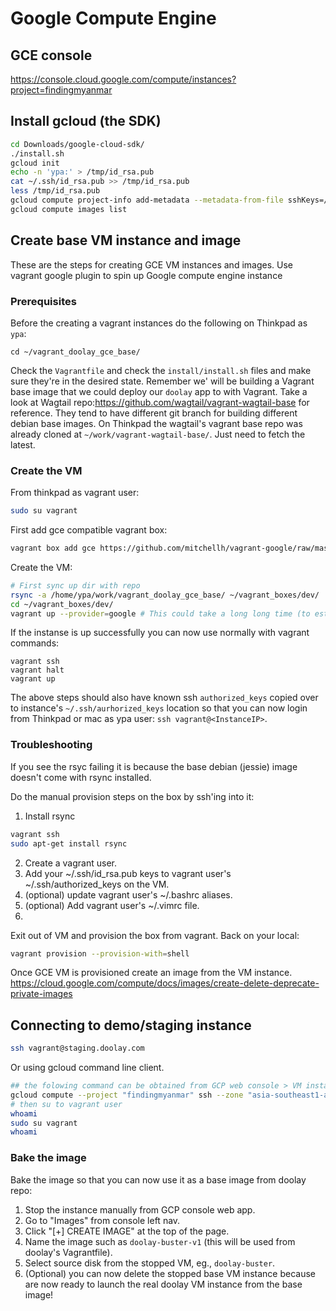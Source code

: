 Google Compute Engine
=====================

## GCE console
https://console.cloud.google.com/compute/instances?project=findingmyanmar

## Install gcloud (the SDK)
```sh
cd Downloads/google-cloud-sdk/
./install.sh
gcloud init
echo -n 'ypa:' > /tmp/id_rsa.pub
cat ~/.ssh/id_rsa.pub >> /tmp/id_rsa.pub
less /tmp/id_rsa.pub
gcloud compute project-info add-metadata --metadata-from-file sshKeys=/tmp/id_rsa.pub
gcloud compute images list
```

## Create base VM instance and image

These are the steps for creating GCE VM instances and images.
Use vagrant google plugin to spin up Google compute engine instance

### Prerequisites
Before the creating a vagrant instances do the following on Thinkpad as `ypa`:

```ssh
cd ~/vagrant_doolay_gce_base/
```
Check the `Vagrantfile` and check the `install/install.sh` files and make sure they're in the desired state.
Remember we' will be building a Vagrant base image that we could deploy our `doolay` app to with Vagrant.
Take a look at Wagtail repo:https://github.com/wagtail/vagrant-wagtail-base for reference. They tend to have different git branch for building different debian base images. On Thinkpad the wagtail's vagrant base repo was already cloned at `~/work/vagrant-wagtail-base/`. Just need to fetch the latest.

### Create the VM

From thinkpad as vagrant user:
```sh
sudo su vagrant
```

First add gce compatible vagrant box:
```sh
vagrant box add gce https://github.com/mitchellh/vagrant-google/raw/master/google.box
```

Create the VM:
```sh
# First sync up dir with repo
rsync -a /home/ypa/work/vagrant_doolay_gce_base/ ~/vagrant_boxes/dev/
cd ~/vagrant_boxes/dev/
vagrant up --provider=google # This could take a long long time (to establish connection with google)
```
If the instanse is up successfully you can now use normally with vagrant commands:
```
vagrant ssh
vagrant halt
vagrant up
```

The above steps should also have known ssh `authorized_keys` copied over to instance's `~/.ssh/aurhorized_keys` location so that you can now login from Thinkpad or mac as ypa user: `ssh vagrant@<InstanceIP>`.

### Troubleshooting

If you see the rsyc failing it is because the base debian (jessie) image doesn't come with rsync installed.

Do the manual provision steps on the box by ssh'ing into it:
1. Install rsync
```sh
vagrant ssh
sudo apt-get install rsync
```
2. Create a vagrant user.
3. Add your ~/.ssh/id_rsa.pub keys to vagrant user's ~/.ssh/authorized_keys on the VM.
4. (optional) update vagrant user's ~/.bashrc aliases.
5. (optional) Add vagrant user's ~/.vimrc file.
6. 

Exit out of VM and provision the box from vagrant. Back on your local:
```sh
vagrant provision --provision-with=shell
```
Once GCE VM is provisioned create an image from the VM instance.
https://cloud.google.com/compute/docs/images/create-delete-deprecate-private-images


## Connecting to demo/staging instance

```sh
ssh vagrant@staging.doolay.com
```

Or using gcloud command line client.

```sh
## the folowing command can be obtained from GCP web console > VM instances's SSH dropdown
gcloud compute --project "findingmyanmar" ssh --zone "asia-southeast1-a" "demo-doolay-jessie-v3"
# then su to vagrant user
whoami
sudo su vagrant
whoami
 ```


### Bake the image
Bake the image so that you can now use it as a base image from doolay repo:

1. Stop the instance manually from GCP console web app.
2. Go to "Images" from console left nav.
3. Click "[+] CREATE IMAGE" at the top of the page.
4. Name the image such as `doolay-buster-v1` (this will be used from doolay's Vagrantfile).
5. Select source disk from the stopped VM, eg., `doolay-buster`.
6. (Optional) you can now delete the stopped base VM instance because are now ready to launch the real doolay VM instance from the base image!
